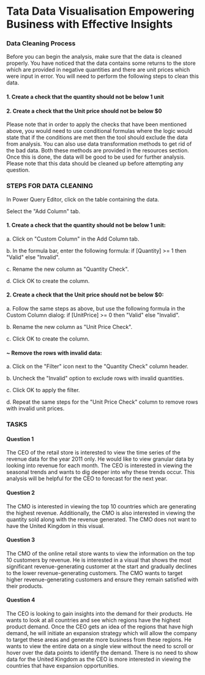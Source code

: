 # Tata Data Visualisation Empowering Business with Effective Insights
### Data Cleaning Process
Before you can begin the analysis, make sure that the data is cleaned properly. You have noticed that the data contains some returns to the store which are provided in negative quantities and there are unit prices which were input in error. You will need to perform the following steps to clean this data.

#### 1. Create a check that the quantity should not be below 1 unit

#### 2. Create a check that the Unit price should not be below $0

Please note that in order to apply the checks that have been mentioned above, you would need to use conditional formulas where the logic would state that if the conditions are met then the tool should exclude the data from analysis. You can also use data transformation methods to get rid of the bad data. Both these methods are provided in the resources section. Once this is done, the data will be good to be used for further analysis. Please note that this data should be cleaned up before attempting any question.

### STEPS FOR DATA CLEANING

In Power Query Editor, click on the table containing the data.

Select the "Add Column" tab.

#### 1. Create a check that the quantity should not be below 1 unit:

a. Click on "Custom Column" in the Add Column tab.

b. In the formula bar, enter the following formula: if [Quantity] >= 1 then "Valid" else "Invalid".

c. Rename the new column as "Quantity Check".

d. Click OK to create the column.

#### 2. Create a check that the Unit price should not be below $0:

a. Follow the same steps as above, but use the following formula in the Custom Column dialog: if [UnitPrice] >= 0 then "Valid" else "Invalid".

b. Rename the new column as "Unit Price Check".

c. Click OK to create the column.

#### ~ Remove the rows with invalid data:

a. Click on the "Filter" icon next to the "Quantity Check" column header.

b. Uncheck the "Invalid" option to exclude rows with invalid quantities.

c. Click OK to apply the filter.

d. Repeat the same steps for the "Unit Price Check" column to remove rows with invalid unit prices.

  
### TASKS

#### Question 1

The CEO of the retail store is interested to view the time series of the revenue data for the year 2011 only.
He would like to view granular data by looking into revenue for each month. 
The CEO is interested in viewing the seasonal trends and wants to dig deeper into why these trends occur. 
This analysis will be helpful for the CEO to forecast for the next year.

#### Question 2

The CMO is interested in viewing the top 10 countries which are generating the highest revenue.
Additionally, the CMO is also interested in viewing the quantity sold along with the revenue generated. 
The CMO does not want to have the United Kingdom in this visual.

#### Question 3

The CMO of the online retail store wants to view the information on the top 10 customers by revenue.
He is interested in a visual that shows the most significant revenue-generating customer at the start and gradually declines to the lower revenue-generating customers.
The CMO wants to target higher revenue-generating customers and ensure they remain satisfied with their products.

#### Question 4

The CEO is looking to gain insights into the demand for their products. 
He wants to look at all countries and see which regions have the highest product demand. 
Once the CEO gets an idea of the regions that have high demand, he will initiate an expansion strategy which will allow the company to target these areas and generate more business from these regions.
He wants to view the entire data on a single view without the need to scroll or hover over the data points to identify the demand. 
There is no need to show data for the United Kingdom as the CEO is more interested in viewing the countries that have expansion opportunities.
